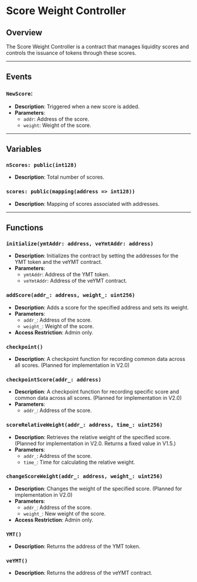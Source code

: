 # Score Weight Controller

## Overview

The Score Weight Controller is a contract that manages liquidity scores and controls the issuance of tokens through these scores.

---

## Events

### `NewScore`:

- **Description**: Triggered when a new score is added.
- **Parameters**:
  - `addr`: Address of the score.
  - `weight`: Weight of the score.

---

## Variables

### `nScores: public(int128)`

- **Description**: Total number of scores.

### `scores: public(mapping(address => int128))`

- **Description**: Mapping of scores associated with addresses.

---

## Functions

### `initialize(ymtAddr: address, veYmtAddr: address)`

- **Description**: Initializes the contract by setting the addresses for the YMT token and the veYMT contract.
- **Parameters**:
  - `ymtAddr`: Address of the YMT token.
  - `veYmtAddr`: Address of the veYMT contract.

### `addScore(addr_: address, weight_: uint256)`

- **Description**: Adds a score for the specified address and sets its weight.
- **Parameters**:
  - `addr_`: Address of the score.
  - `weight_`: Weight of the score.
- **Access Restriction**: Admin only.

### `checkpoint()`

- **Description**: A checkpoint function for recording common data across all scores. (Planned for implementation in V2.0)

### `checkpointScore(addr_: address)`

- **Description**: A checkpoint function for recording specific score and common data across all scores. (Planned for implementation in V2.0)
- **Parameters**:
  - `addr_`: Address of the score.

### `scoreRelativeWeight(addr_: address, time_: uint256)`

- **Description**: Retrieves the relative weight of the specified score. (Planned for implementation in V2.0. Returns a fixed value in V1.5.)
- **Parameters**:
  - `addr_`: Address of the score.
  - `time_`: Time for calculating the relative weight.

### `changeScoreWeight(addr_: address, weight_: uint256)`

- **Description**: Changes the weight of the specified score. (Planned for implementation in V2.0)
- **Parameters**:
  - `addr_`: Address of the score.
  - `weight_`: New weight of the score.
- **Access Restriction**: Admin only.

### `YMT()`

- **Description**: Returns the address of the YMT token.

### `veYMT()`

- **Description**: Returns the address of the veYMT contract.
